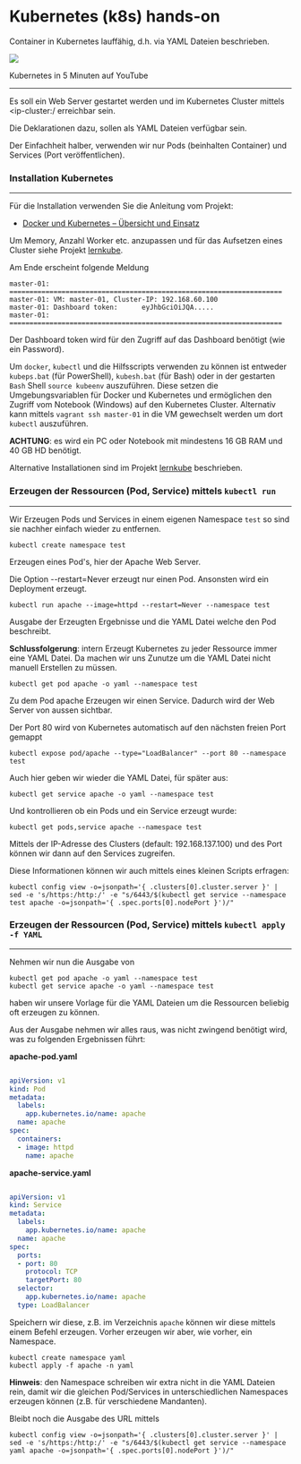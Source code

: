 Kubernetes (k8s) hands-on
=========================

Container in Kubernetes lauffähig, d.h. via YAML Dateien beschrieben.

[![](https://img.youtube.com/vi/PH-2FfFD2PU/0.jpg)](https://www.youtube.com/watch?v=PH-2FfFD2PU)

Kubernetes in 5 Minuten auf YouTube

---

Es soll ein Web Server gestartet werden und im Kubernetes Cluster mittels <ip-cluster:/<port> erreichbar sein.

Die Deklarationen dazu, sollen als YAML Dateien verfügbar sein.

Der Einfachheit halber, verwenden wir nur Pods (beinhalten Container) und Services (Port veröffentlichen).

### Installation Kubernetes
***

Für die Installation verwenden Sie die Anleitung vom Projekt:

* [Docker und Kubernetes – Übersicht und Einsatz](https://github.com/mc-b/duk)

Um Memory, Anzahl Worker etc. anzupassen und für das Aufsetzen eines Cluster siehe Projekt [lernkube](https://github.com/mc-b/lernkube#cluster).

Am Ende erscheint folgende Meldung

    master-01: ====================================================================
    master-01: VM: master-01, Cluster-IP: 192.168.60.100
    master-01: Dashboard token:      eyJhbGciOiJQA.....
    master-01: ====================================================================

Der Dashboard token wird für den Zugriff auf das Dashboard benötigt (wie ein Password).

Um `docker`, `kubectl` und die Hilfsscripts verwenden zu können ist entweder `kubeps.bat` (für PowerShell), `kubesh.bat` (für Bash) oder in der gestarten `Bash` Shell `source kubeenv` auszuführen. Diese setzen die Umgebungsvariablen für Docker und Kubernetes und ermöglichen den Zugriff vom Notebook (Windows) auf den Kubernetes Cluster. Alternativ kann mittels `vagrant ssh master-01` in die VM gewechselt werden um dort `kubectl` auszuführen.

**ACHTUNG**: es wird ein PC oder Notebook mit mindestens 16 GB RAM und 40 GB HD benötigt.

Alternative Installationen sind im Projekt [lernkube](https://github.com/mc-b/lernkube#alternativen) beschrieben.

### Erzeugen der Ressourcen (Pod, Service) mittels `kubectl run`
***

Wir Erzeugen Pods und Services in einem eigenen Namespace `test` so sind sie nachher einfach wieder zu entfernen.

	kubectl create namespace test
	
Erzeugen eines Pod's, hier der Apache Web Server.

Die Option --restart=Never erzeugt nur einen Pod. Ansonsten wird ein Deployment erzeugt.	
	
	kubectl run apache --image=httpd --restart=Never --namespace test

Ausgabe der Erzeugten Ergebnisse und die YAML Datei welche den Pod beschreibt. 

**Schlussfolgerung**: intern Erzeugt Kubernetes zu jeder Ressource immer eine YAML Datei. Da machen wir uns Zunutze um die YAML Datei nicht manuell Erstellen zu müssen. 

	kubectl get pod apache -o yaml --namespace test
	
Zu dem Pod apache Erzeugen wir einen Service. Dadurch wird der Web Server von aussen sichtbar.

Der Port 80 wird von Kubernetes automatisch auf den nächsten freien Port gemappt

	kubectl expose pod/apache --type="LoadBalancer" --port 80 --namespace test
	
Auch hier geben wir wieder die YAML Datei, für später aus:
	
	kubectl get service apache -o yaml --namespace test
	
Und kontrollieren ob ein Pods und ein Service erzeugt wurde:

	kubectl get pods,service apache --namespace test
	
Mittels der IP-Adresse des Clusters (default: 192.168.137.100) und des Port können wir dann auf den Services zugreifen.

Diese Informationen können wir auch mittels eines kleinen Scripts erfragen:
	
	kubectl config view -o=jsonpath='{ .clusters[0].cluster.server }' | sed -e 's/https:/http:/' -e "s/6443/$(kubectl get service --namespace test apache -o=jsonpath='{ .spec.ports[0].nodePort }')/"
	
### Erzeugen der Ressourcen (Pod, Service) mittels `kubectl apply -f YAML`
***	

Nehmen wir nun die Ausgabe von 
	
	kubectl get pod apache -o yaml --namespace test
	kubectl get service apache -o yaml --namespace test	
	
haben wir unsere Vorlage für die YAML Dateien um die Ressourcen beliebig oft erzeugen zu können.

Aus der Ausgabe nehmen wir alles raus, was nicht zwingend benötigt wird, was zu folgenden Ergebnissen führt:

**apache-pod.yaml**

```YAML

apiVersion: v1
kind: Pod
metadata:
  labels:
    app.kubernetes.io/name: apache
  name: apache
spec:
  containers:
  - image: httpd
    name: apache
```

**apache-service.yaml**

```YAML

apiVersion: v1
kind: Service
metadata:
  labels:
    app.kubernetes.io/name: apache
  name: apache
spec:
  ports:
  - port: 80
    protocol: TCP
    targetPort: 80
  selector:
    app.kubernetes.io/name: apache
  type: LoadBalancer
```

Speichern wir diese, z.B. im Verzeichnis `apache` können wir diese mittels einem Befehl erzeugen. Vorher erzeugen wir aber, wie vorher, ein Namespace.

	kubectl create namespace yaml
	kubectl apply -f apache -n yaml
	
**Hinweis**: den Namespace schreiben wir extra nicht in die YAML Dateien rein, damit wir die gleichen Pod/Services in unterschiedlichen Namespaces erzeugen können (z.B. für verschiedene Mandanten).

Bleibt noch die Ausgabe des URL mittels

	kubectl config view -o=jsonpath='{ .clusters[0].cluster.server }' | sed -e 's/https:/http:/' -e "s/6443/$(kubectl get service --namespace yaml apache -o=jsonpath='{ .spec.ports[0].nodePort }')/"



	
	